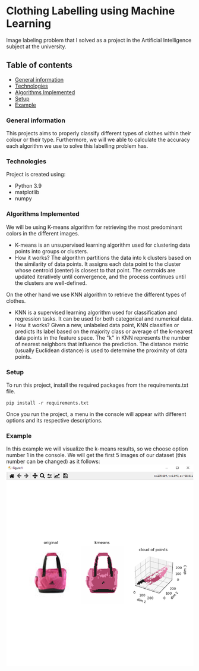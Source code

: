 # Clothing Labelling using Machine Learning
Image labeling problem that I solved as a project in the Artificial Intelligence subject at the university.
## Table of contents
* [General information](#general-info)
* [Technologies](#technologies)
* [Algorithms Implemented](#algorithms-implemented)
* [Setup](#setup)
* [Example](#example)

### General information
This projects aims to properly classify different types of clothes within their colour or their type. Furthermore, we will we able to calculate the accuracy each algorithm we use to solve this labelling problem has.
### Technologies
Project is created using:
 * Python 3.9
 * matplotlib
 * numpy 
### Algorithms Implemented
We will be using K-means algorithm for retrieving the most predominant colors in the different images.
 * K-means is an unsupervised learning algorithm used for clustering data points into groups or clusters.
 * How it works? The algorithm partitions the data into k clusters based on the similarity of data points. It assigns each data point to the cluster whose centroid (center) is closest to that point. The centroids are updated iteratively until convergence, and the process continues until the clusters are well-defined.

On the other hand we use KNN algorithm to retrieve the different types of clothes.

 - KNN is a supervised learning algorithm used for classification and regression tasks. It can be used for both categorical and numerical data.
 - How it works? Given a new, unlabeled data point, KNN classifies or predicts its label based on the majority class or average of the k-nearest data points in the feature space. The "k" in KNN represents the number of nearest neighbors that influence the prediction. The distance metric (usually Euclidean distance) is used to determine the proximity of data points.

### Setup 
To run this project, install the required packages from the requirements.txt file.
```
pip install -r requirements.txt
```
Once you run the project, a menu in the console will appear with different options and its respective descriptions.
### Example
In this example we will visualize the k-means results, so we choose option number 1 in the console.
We will get the first 5 images of our dataset (this number can be changed) as it follows:
![k-means](/results/k-means.png)
